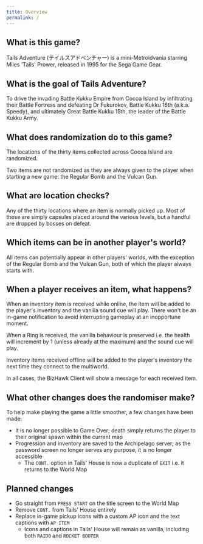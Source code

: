 ```yaml
---
title: Overview
permalink: /
---
```


## What is this game?

Tails Adventure (テイルスアドベンチャー) is a mini-Metroidvania starring Miles 'Tails' Prower, released in 1995 for the Sega Game Gear.

## What is the goal of Tails Adventure?

To drive the invading Battle Kukku Empire from Cocoa Island by infiltrating their Battle Fortress and defeating Dr Fukurokov, Battle Kukku 16th (a.k.a. Speedy), and ultimately Great Battle Kukku 15th, the leader of the Battle Kukku Army.

## What does randomization do to this game?

The locations of the thirty items collected across Cocoa Island are randomized.

Two items are not randomized as they are always given to the player when starting a new game: the Regular Bomb and the Vulcan Gun.

## What are location checks?

Any of the thirty locations where an item is normally picked up. Most of these are simply capsules placed around the various levels, but a handful are dropped by bosses on defeat.

## Which items can be in another player's world?

All items can potentially appear in other players' worlds, with the exception of the Regular Bomb and the Vulcan Gun, both of which the player always starts with.

## When a player receives an item, what happens?

When an inventory item is received while online, the item will be added to the player's inventory and the vanilla sound cue will play. There won't be an in-game notification to avoid interrupting gameplay at an inopportune moment.

When a Ring is received, the vanilla behaviour is preserved i.e. the health will increment by 1 (unless already at the maximum) and the sound cue will play.

Inventory items received offline will be added to the player's inventory the next time they connect to the multiworld.

In all cases, the BizHawk Client will show a message for each received item.

## What other changes does the randomiser make?

To help make playing the game a little smoother, a few changes have been made:

- It is no longer possible to Game Over; death simply returns the player to their original spawn within the current map
- Progression and inventory are saved to the Archipelago server; as the password screen no longer serves any purpose, it is no longer accessible
    - The `CONT.` option in Tails' House is now a duplicate of `EXIT` i.e. it returns to the World Map

## Planned changes

- Go straight from `PRESS START` on the title screen to the World Map
- Remove `CONT.` from Tails' House entirely
- Replace in-game pickup icons with a custom AP icon and the text captions with `AP ITEM`
    - Icons and captions in Tails' House will remain as vanilla, including both `RAIDO` and `ROCKET BOOTER`